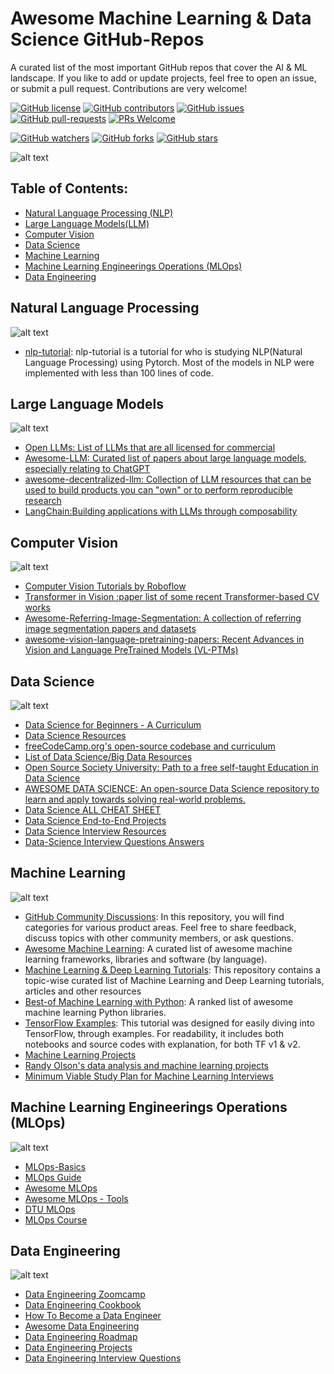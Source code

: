 # Awesome Machine Learning & Data Science GitHub-Repos
A curated list of the most important GitHub repos that cover the AI & ML landscape. If you like to add or update projects, feel free to open an issue, or submit a pull request. Contributions are very welcome!


[![GitHub license](https://img.shields.io/github/license/youssefHosni/Awesome-ML-GitHub-Repos.svg)](https://github.com/youssefHosni/Awesome-ML-GitHub-Repos/blob/master/LICENSE)
[![GitHub contributors](https://img.shields.io/github/contributors/youssefHosni/Awesome-ML-GitHub-Repos.svg)](https://GitHub.com/youssefHosni/Awesome-ML-GitHub-Repos/graphs/contributors/)
[![GitHub issues](https://img.shields.io/github/issues/youssefHosni/Awesome-ML-GitHub-Repos.svg)](https://GitHub.com/youssefHosni/Awesome-ML-GitHub-Repos/issues/)
[![GitHub pull-requests](https://img.shields.io/github/issues-pr/youssefHosni/Awesome-ML-GitHub-Repos.svg)](https://GitHub.com/youssefHosni/Awesome-ML-GitHub-Repos/pulls/)
[![PRs Welcome](https://img.shields.io/badge/PRs-welcome-brightgreen.svg?style=flat-square)](http://makeapullrequest.com)

[![GitHub watchers](https://img.shields.io/github/watchers/youssefHosni/Awesome-ML-GitHub-Repos.svg?style=social&label=Watch)](https://GitHub.com/youssefHosni/Awesome-ML-GitHub-Repos/watchers/)
[![GitHub forks](https://img.shields.io/github/forks/youssefHosni/Awesome-ML-GitHub-Repos.svg?style=social&label=Fork)](https://GitHub.com/youssefHosni/Awesome-ML-GitHub-Repos/network/)
[![GitHub stars](https://img.shields.io/github/stars/youssefHosni/Awesome-ML-GitHub-Repos.svg?style=social&label=Star)](https://GitHub.com/youssefHosni/Awesome-ML-GitHub-Repos/stargazers/)

![alt text](https://github.com/youssefHosni/Awesome-ML-GitHub-Repos/blob/main/images/Awosme%20ML%20GitHub%20Repos.png)

## Table of Contents:
* [Natural Language Processing (NLP)](https://github.com/youssefHosni/Awesome-ML-GitHub-Repos/blob/main/readme.md#:~:text=Data%20Engineering-,Natural%20Language%20Processing,-nlp%2Dtutorial%3A%20nlp)
* [Large Language Models(LLM)](https://github.com/youssefHosni/Awesome-ML-GitHub-Repos/blob/main/readme.md#:~:text=lines%20of%20code.-,Large%20Language%20Models,-Open%20LLMs%3A%20List)
* [Computer Vision](https://github.com/youssefHosni/Awesome-ML-GitHub-Repos/blob/main/readme.md#:~:text=LLMs%20through%20composability-,Computer%20Vision,-Computer%20Vision%20Tutorials)
* [Data Science](https://github.com/youssefHosni/Awesome-ML-GitHub-Repos/blob/main/readme.md#:~:text=based%20CV%20works-,Data%20Science,-Data%20Science%20for)
* [Machine Learning](https://github.com/youssefHosni/Awesome-ML-GitHub-Repos/blob/main/readme.md#:~:text=Interview%20Questions%20Answers-,Machine%20Learning,-Best%2Dof%20Machine) 
* [Machine Learning Engineerings Operations (MLOps)](https://github.com/youssefHosni/Awesome-ML-GitHub-Repos/blob/main/readme.md#:~:text=Machine%20Learning%20Interviews-,Machine%20Learning%20Engineerings%20Operations%20(MLOps),-MLOps%2DBasics)
* [Data Engineering](https://github.com/youssefHosni/Awesome-ML-GitHub-Repos/blob/main/readme.md#:~:text=MLOps%20Course-,Data%20Engineering,-Data%20Engineering%20Zoomcamp) 

## Natural Language Processing ##
![alt text](https://github.com/youssefHosni/Awesome-ML-GitHub-Repos/blob/main/images/NLP.jpg)

* [nlp-tutorial](https://github.com/graykode/nlp-tutorial): nlp-tutorial is a tutorial for who is studying NLP(Natural Language Processing) using Pytorch. Most of the models in NLP were implemented with less than 100 lines of code.


## Large Language Models ##
![alt text](https://github.com/youssefHosni/Awesome-ML-GitHub-Repos/blob/main/images/LLM.png)
* [Open LLMs: List of LLMs that are all licensed for commercial](https://github.com/eugeneyan/open-llms)
* [Awesome-LLM: Curated list of papers about large language models, especially relating to ChatGPT](https://github.com/Hannibal046/Awesome-LLM)
* [awesome-decentralized-llm: Collection of LLM resources that can be used to build products you can "own" or to perform reproducible research](https://github.com/imaurer/awesome-decentralized-llm)
* [LangChain:Building applications with LLMs through composability](https://github.com/hwchase17/langchain)

## Computer Vision ## 
![alt text](https://github.com/youssefHosni/Awesome-ML-GitHub-Repos/blob/main/images/Computer%20Vision.png)
* [Computer Vision Tutorials by Roboflow](https://github.com/roboflow/notebooks)
* [Transformer in Vision :paper list of some recent Transformer-based CV works](https://github.com/Yangzhangcst/Transformer-in-Computer-Vision)
* [Awesome-Referring-Image-Segmentation: A collection of referring image segmentation papers and datasets](https://github.com/MarkMoHR/Awesome-Referring-Image-Segmentation)
* [awesome-vision-language-pretraining-papers: Recent Advances in Vision and Language PreTrained Models (VL-PTMs)](https://github.com/yuewang-cuhk/awesome-vision-language-pretraining-papers)

## Data Science ##
![alt text](https://github.com/youssefHosni/Awesome-ML-GitHub-Repos/blob/main/images/Data%20Science.png)

* [Data Science for Beginners - A Curriculum](https://github.com/microsoft/Data-Science-For-Beginners)
* [Data Science Resources](https://github.com/jonathan-bower/DataScienceResources)
* [freeCodeCamp.org's open-source codebase and curriculum](https://github.com/freeCodeCamp/freeCodeCamp)
* [List of Data Science/Big Data Resources](https://github.com/chaconnewu/free-data-science-books)
* [Open Source Society University: Path to a free self-taught Education in Data Science](https://github.com/ossu/data-science)
* [AWESOME DATA SCIENCE: An open-source Data Science repository to learn and apply towards solving real-world problems.](https://github.com/academic/awesome-datascience)
* [Data Science ALL CHEAT SHEET](https://github.com/yash42828/Data-Science--All-Cheat-Sheet)
* [Data Science End-to-End Projects](https://github.com/veb-101/Data-Science-Projects)
* [Data Science Interview Resources](https://github.com/rbhatia46/Data-Science-Interview-Resources)
* [Data-Science Interview Questions Answers](https://github.com/youssefHosni/Data-Science-Interview-Questions-Answers)

## Machine Learning ##
![alt text](https://github.com/youssefHosni/Awesome-ML-GitHub-Repos/blob/main/images/Machine%20Learning.jpg)

* [GitHub Community Discussions](https://github.com/community/community): In this repository, you will find categories for various product areas. Feel free to share feedback, discuss topics with other community members, or ask questions.
* [Awesome Machine Learning](https://github.com/josephmisiti/awesome-machine-learning): A curated list of awesome machine learning frameworks, libraries and software (by language).
* [Machine Learning & Deep Learning Tutorials](https://github.com/ujjwalkarn/Machine-Learning-Tutorials): This repository contains a topic-wise curated list of Machine Learning and Deep Learning tutorials, articles and other resources
* [Best-of Machine Learning with Python](https://github.com/ml-tooling/best-of-ml-python): A ranked list of awesome machine learning Python libraries.
* [TensorFlow Examples](https://github.com/aymericdamien/TensorFlow-Examples): This tutorial was designed for easily diving into TensorFlow, through examples. For readability, it includes both notebooks and source codes with explanation, for both TF v1 & v2.
* [Machine Learning Projects](https://github.com/lukas/ml-class)
* [Randy Olson's data analysis and machine learning projects](https://github.com/rhiever/Data-Analysis-and-Machine-Learning-Projects)
* [Minimum Viable Study Plan for Machine Learning Interviews](https://github.com/khangich/machine-learning-interview)

## Machine Learning Engineerings Operations (MLOps) ##
![alt text](https://github.com/youssefHosni/Awesome-ML-GitHub-Repos/blob/main/images/MLOps.png)

* [MLOps-Basics](https://github.com/graviraja/MLOps-Basics)
* [MLOps Guide](https://mlops-guide.github.io/)
* [Awesome MLOps](https://github.com/visenger/awesome-mlops)
* [Awesome MLOps - Tools](https://github.com/kelvins/awesome-mlops)
* [DTU MLOps](https://github.com/SkafteNicki/dtu_mlops)
* [MLOps Course](https://github.com/GokuMohandas/mlops-course)

## Data Engineering ##
![alt text](https://github.com/youssefHosni/Awesome-ML-GitHub-Repos/blob/main/images/Data%20Engineering.jpg)

* [Data Engineering Zoomcamp](https://github.com/DataTalksClub/data-engineering-zoomcamp)
* [Data Engineering Cookbook](https://github.com/andkret/Cookbook)
* [How To Become a Data Engineer](https://github.com/adilkhash/Data-Engineering-HowTo)
* [Awesome Data Engineering](https://github.com/igorbarinov/awesome-data-engineering)
* [Data Engineering Roadmap](https://github.com/datastacktv/data-engineer-roadmap)
* [Data Engineering Projects](https://github.com/alanchn31/Data-Engineering-Projects)
* [Data Engineering Interview Questions](https://github.com/OBenner/data-engineering-interview-questions)
